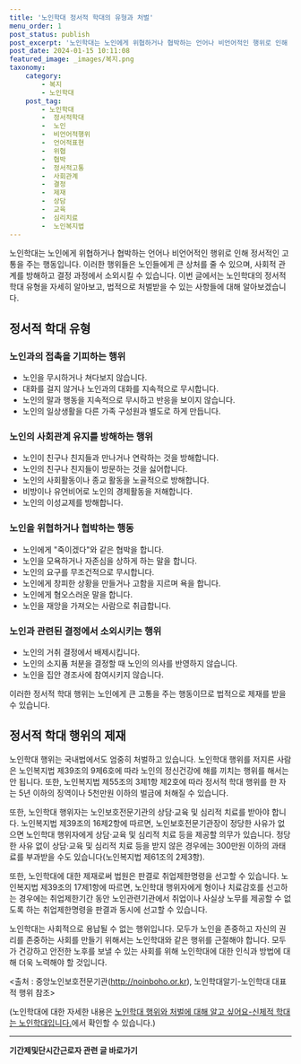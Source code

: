 ```yaml
---
title: '노인학대 정서적 학대의 유형과 처벌'
menu_order: 1
post_status: publish
post_excerpt: '노인학대는 노인에게 위협하거나 협박하는 언어나 비언어적인 행위로 인해 정서적인 고통을 주는 행동입니다. 이러한 행위들은 노인들에게 큰 상처를 줄 수 있으며, 사회적 관계를 방해하고 결정 과정에서 소외시킬 수 있습니다. 이번 글에서는 노인학대의 정서적 학대 유형을 자세히 알아보고, 법적으로 처벌받을 수 있는 사항들에 대해 알아보겠습니다.'
post_date: 2024-01-15 10:11:08
featured_image: _images/복지.png
taxonomy:
    category:
        - 복지
        - 노인학대
    post_tag:
        - 노인학대
        -  정서적학대
        -  노인
        -  비언어적행위
        -  언어적표현
        -  위협
        -  협박
        -  정서적고통
        -  사회관계
        -  결정
        -  제재
        -  상담
        -  교육
        -  심리치료
        -  노인복지법
---
```



노인학대는 노인에게 위협하거나 협박하는 언어나 비언어적인 행위로 인해 정서적인 고통을 주는 행동입니다. 이러한 행위들은 노인들에게 큰 상처를 줄 수 있으며, 사회적 관계를 방해하고 결정 과정에서 소외시킬 수 있습니다. 이번 글에서는 노인학대의 정서적 학대 유형을 자세히 알아보고, 법적으로 처벌받을 수 있는 사항들에 대해 알아보겠습니다.

## 정서적 학대 유형

### 노인과의 접촉을 기피하는 행위

- 노인을 무시하거나 쳐다보지 않습니다.
- 대화를 걸지 않거나 노인과의 대화를 지속적으로 무시합니다.
- 노인의 말과 행동을 지속적으로 무시하고 반응을 보이지 않습니다.
- 노인의 일상생활을 다른 가족 구성원과 별도로 하게 만듭니다.

### 노인의 사회관계 유지를 방해하는 행위

- 노인이 친구나 친지들과 만나거나 연락하는 것을 방해합니다.
- 노인의 친구나 친지들이 방문하는 것을 싫어합니다.
- 노인의 사회활동이나 종교 활동을 노골적으로 방해합니다.
- 비방이나 유언비어로 노인의 경제활동을 저해합니다.
- 노인의 이성교제를 방해합니다.

### 노인을 위협하거나 협박하는 행동

- 노인에게 "죽이겠다"와 같은 협박을 합니다.
- 노인을 모욕하거나 자존심을 상하게 하는 말을 합니다.
- 노인의 요구를 무조건적으로 무시합니다.
- 노인에게 창피한 상황을 만들거나 고함을 지르며 욕을 합니다.
- 노인에게 혐오스러운 말을 합니다.
- 노인을 재앙을 가져오는 사람으로 취급합니다.

### 노인과 관련된 결정에서 소외시키는 행위

- 노인의 거취 결정에서 배제시킵니다.
- 노인의 소지품 처분을 결정할 때 노인의 의사를 반영하지 않습니다.
- 노인을 집안 경조사에 참여시키지 않습니다.

이러한 정서적 학대 행위는 노인에게 큰 고통을 주는 행동이므로 법적으로 제재를 받을 수 있습니다.

## 정서적 학대 행위의 제재

노인학대 행위는 국내법에서도 엄중히 처벌하고 있습니다. 노인학대 행위를 저지른 사람은 노인복지법 제39조의 9제6호에 따라 노인의 정신건강에 해를 끼치는 행위를 해서는 안 됩니다. 또한, 노인복지법 제55조의 3제1항 제2호에 따라 정서적 학대 행위를 한 자는 5년 이하의 징역이나 5천만원 이하의 벌금에 처해질 수 있습니다.

또한, 노인학대 행위자는 노인보호전문기관의 상담·교육 및 심리적 치료를 받아야 합니다. 노인복지법 제39조의 16제2항에 따르면, 노인보호전문기관장이 정당한 사유가 없으면 노인학대 행위자에게 상담·교육 및 심리적 치료 등을 제공할 의무가 있습니다. 정당한 사유 없이 상담·교육 및 심리적 치료 등을 받지 않은 경우에는 300만원 이하의 과태료를 부과받을 수도 있습니다(노인복지법 제61조의 2제3항).

또한, 노인학대에 대한 제재로써 법원은 판결로 취업제한명령을 선고할 수 있습니다. 노인복지법 제39조의 17제1항에 따르면, 노인학대 행위자에게 형이나 치료감호를 선고하는 경우에는 취업제한기간 동안 노인관련기관에서 취업이나 사실상 노무를 제공할 수 없도록 하는 취업제한명령을 판결과 동시에 선고할 수 있습니다.

노인학대는 사회적으로 용납될 수 없는 행위입니다. 모두가 노인을 존중하고 자신의 권리를 존중하는 사회를 만들기 위해서는 노인학대와 같은 행위를 근절해야 합니다. 모두가 건강하고 안전한 노후를 보낼 수 있는 사회를 위해 노인학대에 대한 인식과 방법에 대해 더욱 노력해야 할 것입니다.

<출처 : 중앙노인보호전문기관(http://noinboho.or.kr), 노인학대알기-노인학대 대표적 행위 참조>

(노인학대에 대한 자세한 내용은 [노인학대 행위와 처벌에 대해 알고 싶어요-신체적 학대는 노인학대입니다.](링크)에서 확인할 수 있습니다.)
<!-- wp:separator -->
<hr class="wp-block-separator has-alpha-channel-opacity"/>
<!-- /wp:separator -->

<!-- wp:group {"backgroundColor":"base","layout":{"type":"constrained"}} -->
<div class="wp-block-group has-base-background-color has-background"><!-- wp:paragraph {"align":"center","fontSize":"medium"} -->
<p class="has-text-align-center has-large-font-size"><strong>기간제및단시간근로자 관련 글 바로가기</strong></p>
<!-- /wp:paragraph -->


<!-- wp:latest-posts
{"categories":[{"id":10536,"count":19,"description":"","link":"https://uknowlaw.com/category/%ea%b8%b0%ea%b0%84%ec%a0%9c%eb%b0%8f%eb%8b%a8%ec%8b%9c%ea%b0%84%ea%b7%bc%eb%a1%9c%ec%9e%90/","name":"기간제및단시간근로자","slug":"기간제및단시간근로자","taxonomy":"category","parent":0,"meta":[],"_links":{"self":[{"href":"https://uknowlaw.com/wp-json/wp/v2/categories/10536"}],"collection":[{"href":"https://uknowlaw.com/wp-json/wp/v2/categories"}],"about":[{"href":"https://uknowlaw.com/wp-json/wp/v2/taxonomies/category"}],"wp:post_type":[{"href":"https://uknowlaw.com/wp-json/wp/v2/posts?categories=10536"}],"curies":[{"name":"wp","href":"https://api.w.org/{rel}","templated":true}]}}],"postsToShow":100,"excerptLength":28,"postLayout":"grid","columns":2,"featuredImageAlign":"left","featuredImageSizeSlug":"large","fontSize":"small"} /--></div>
<!-- /wp:group -->